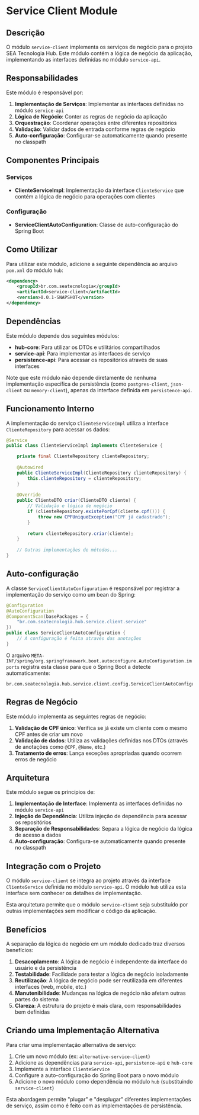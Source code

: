 # Service Client Module

## Descrição

O módulo `service-client` implementa os serviços de negócio para o projeto SEA Tecnologia Hub. Este módulo contém a lógica de negócio da aplicação, implementando as interfaces definidas no módulo `service-api`.

## Responsabilidades

Este módulo é responsável por:

1. **Implementação de Serviços**: Implementar as interfaces definidas no módulo `service-api`
2. **Lógica de Negócio**: Conter as regras de negócio da aplicação
3. **Orquestração**: Coordenar operações entre diferentes repositórios
4. **Validação**: Validar dados de entrada conforme regras de negócio
5. **Auto-configuração**: Configurar-se automaticamente quando presente no classpath

## Componentes Principais

### Serviços

- **ClienteServiceImpl**: Implementação da interface `ClienteService` que contém a lógica de negócio para operações com clientes

### Configuração

- **ServiceClientAutoConfiguration**: Classe de auto-configuração do Spring Boot

## Como Utilizar

Para utilizar este módulo, adicione a seguinte dependência ao arquivo `pom.xml` do módulo `hub`:

```xml
<dependency>
    <groupId>br.com.seatecnologia</groupId>
    <artifactId>service-client</artifactId>
    <version>0.0.1-SNAPSHOT</version>
</dependency>
```

## Dependências

Este módulo depende dos seguintes módulos:

- **hub-core**: Para utilizar os DTOs e utilitários compartilhados
- **service-api**: Para implementar as interfaces de serviço
- **persistence-api**: Para acessar os repositórios através de suas interfaces

Note que este módulo não depende diretamente de nenhuma implementação específica de persistência (como `postgres-client`, `json-client` ou `memory-client`), apenas da interface definida em `persistence-api`.

## Funcionamento Interno

A implementação do serviço `ClienteServiceImpl` utiliza a interface `ClienteRepository` para acessar os dados:

```java
@Service
public class ClienteServiceImpl implements ClienteService {

    private final ClienteRepository clienteRepository;
    
    @Autowired
    public ClienteServiceImpl(ClienteRepository clienteRepository) {
        this.clienteRepository = clienteRepository;
    }
    
    @Override
    public ClienteDTO criar(ClienteDTO cliente) {
        // Validação e lógica de negócio
        if (clienteRepository.existePorCpf(cliente.cpf())) {
            throw new CPFUniqueException("CPF já cadastrado");
        }
        
        return clienteRepository.criar(cliente);
    }
    
    // Outras implementações de métodos...
}
```

## Auto-configuração

A classe `ServiceClientAutoConfiguration` é responsável por registrar a implementação do serviço como um bean do Spring:

```java
@Configuration
@AutoConfiguration
@ComponentScan(basePackages = {
    "br.com.seatecnologia.hub.service.client.service"
})
public class ServiceClientAutoConfiguration {
    // A configuração é feita através das anotações
}
```

O arquivo `META-INF/spring/org.springframework.boot.autoconfigure.AutoConfiguration.imports` registra esta classe para que o Spring Boot a detecte automaticamente:

```
br.com.seatecnologia.hub.service.client.config.ServiceClientAutoConfiguration
```

## Regras de Negócio

Este módulo implementa as seguintes regras de negócio:

1. **Validação de CPF único**: Verifica se já existe um cliente com o mesmo CPF antes de criar um novo
2. **Validação de dados**: Utiliza as validações definidas nos DTOs (através de anotações como `@CPF`, `@Nome`, etc.)
3. **Tratamento de erros**: Lança exceções apropriadas quando ocorrem erros de negócio

## Arquitetura

Este módulo segue os princípios de:

1. **Implementação de Interface**: Implementa as interfaces definidas no módulo `service-api`
2. **Injeção de Dependência**: Utiliza injeção de dependência para acessar os repositórios
3. **Separação de Responsabilidades**: Separa a lógica de negócio da lógica de acesso a dados
4. **Auto-configuração**: Configura-se automaticamente quando presente no classpath

## Integração com o Projeto

O módulo `service-client` se integra ao projeto através da interface `ClienteService` definida no módulo `service-api`. O módulo `hub` utiliza esta interface sem conhecer os detalhes de implementação.

Esta arquitetura permite que o módulo `service-client` seja substituído por outras implementações sem modificar o código da aplicação.

## Benefícios

A separação da lógica de negócio em um módulo dedicado traz diversos benefícios:

1. **Desacoplamento**: A lógica de negócio é independente da interface do usuário e da persistência
2. **Testabilidade**: Facilidade para testar a lógica de negócio isoladamente
3. **Reutilização**: A lógica de negócio pode ser reutilizada em diferentes interfaces (web, mobile, etc.)
4. **Manutenibilidade**: Mudanças na lógica de negócio não afetam outras partes do sistema
5. **Clareza**: A estrutura do projeto é mais clara, com responsabilidades bem definidas

## Criando uma Implementação Alternativa

Para criar uma implementação alternativa de serviço:

1. Crie um novo módulo (ex: `alternative-service-client`)
2. Adicione as dependências para `service-api`, `persistence-api` e `hub-core`
3. Implemente a interface `ClienteService`
4. Configure a auto-configuração do Spring Boot para o novo módulo
5. Adicione o novo módulo como dependência no módulo `hub` (substituindo `service-client`)

Esta abordagem permite "plugar" e "desplugar" diferentes implementações de serviço, assim como é feito com as implementações de persistência.